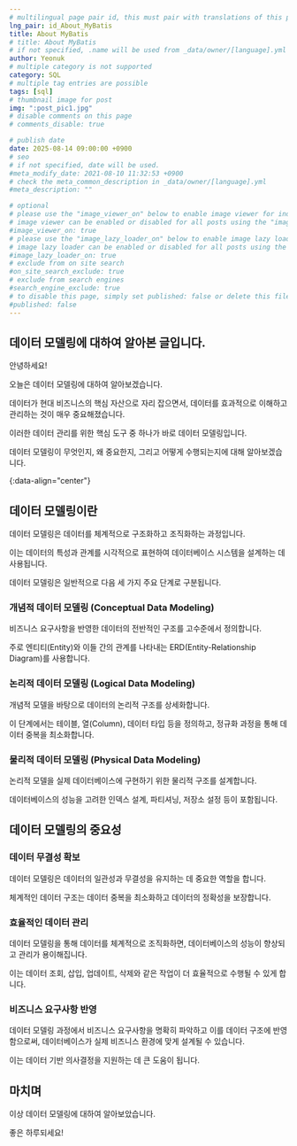 ```yaml
---
# multilingual page pair id, this must pair with translations of this page. (This name must be unique)
lng_pair: id_About_MyBatis
title: About MyBatis
# title: About MyBatis
# if not specified, .name will be used from _data/owner/[language].yml
author: Yeonuk
# multiple category is not supported
category: SQL
# multiple tag entries are possible
tags: [sql]
# thumbnail image for post
img: ":post_pic1.jpg"
# disable comments on this page
# comments_disable: true

# publish date
date: 2025-08-14 09:00:00 +0900
# seo
# if not specified, date will be used.
#meta_modify_date: 2021-08-10 11:32:53 +0900
# check the meta_common_description in _data/owner/[language].yml
#meta_description: ""

# optional
# please use the "image_viewer_on" below to enable image viewer for individual pages or posts (_posts/ or [language]/_posts folders).
# image viewer can be enabled or disabled for all posts using the "image_viewer_posts: true" setting in _data/conf/main.yml.
#image_viewer_on: true
# please use the "image_lazy_loader_on" below to enable image lazy loader for individual pages or posts (_posts/ or [language]/_posts folders).
# image lazy loader can be enabled or disabled for all posts using the "image_lazy_loader_posts: true" setting in _data/conf/main.yml.
#image_lazy_loader_on: true
# exclude from on site search
#on_site_search_exclude: true
# exclude from search engines
#search_engine_exclude: true
# to disable this page, simply set published: false or delete this file
#published: false
---
```


<!-- outline-start -->

## 데이터 모델링에 대하여 알아본 글입니다.

안녕하세요!

오늘은 데이터 모델링에 대하여 알아보겠습니다.

데이터가 현대 비즈니스의 핵심 자산으로 자리 잡으면서, 데이터를 효과적으로 이해하고 관리하는 것이 매우 중요해졌습니다.

이러한 데이터 관리를 위한 핵심 도구 중 하나가 바로 데이터 모델링입니다.

데이터 모델링이 무엇인지, 왜 중요한지, 그리고 어떻게 수행되는지에 대해 알아보겠습니다.

{:data-align="center"}

<!-- outline-end -->

## 데이터 모델링이란

데이터 모델링은 데이터를 체계적으로 구조화하고 조직화하는 과정입니다.

이는 데이터의 특성과 관계를 시각적으로 표현하여 데이터베이스 시스템을 설계하는 데 사용됩니다.

데이터 모델링은 일반적으로 다음 세 가지 주요 단계로 구분됩니다.

### 개념적 데이터 모델링 (Conceptual Data Modeling)

비즈니스 요구사항을 반영한 데이터의 전반적인 구조를 고수준에서 정의합니다.

주로 엔티티(Entity)와 이들 간의 관계를 나타내는 ERD(Entity-Relationship Diagram)를 사용합니다.

### 논리적 데이터 모델링 (Logical Data Modeling)

개념적 모델을 바탕으로 데이터의 논리적 구조를 상세화합니다.

이 단계에서는 테이블, 열(Column), 데이터 타입 등을 정의하고, 정규화 과정을 통해 데이터 중복을 최소화합니다.

### 물리적 데이터 모델링 (Physical Data Modeling)

논리적 모델을 실제 데이터베이스에 구현하기 위한 물리적 구조를 설계합니다.

데이터베이스의 성능을 고려한 인덱스 설계, 파티셔닝, 저장소 설정 등이 포함됩니다.

## 데이터 모델링의 중요성

### 데이터 무결성 확보

데이터 모델링은 데이터의 일관성과 무결성을 유지하는 데 중요한 역할을 합니다.

체계적인 데이터 구조는 데이터 중복을 최소화하고 데이터의 정확성을 보장합니다.

### 효율적인 데이터 관리

데이터 모델링을 통해 데이터를 체계적으로 조직화하면, 데이터베이스의 성능이 향상되고 관리가 용이해집니다.

이는 데이터 조회, 삽입, 업데이트, 삭제와 같은 작업이 더 효율적으로 수행될 수 있게 합니다.

### 비즈니스 요구사항 반영

데이터 모델링 과정에서 비즈니스 요구사항을 명확히 파악하고 이를 데이터 구조에 반영함으로써, 데이터베이스가 실제 비즈니스 환경에 맞게 설계될 수 있습니다.

이는 데이터 기반 의사결정을 지원하는 데 큰 도움이 됩니다.

## 마치며

이상 데이터 모델링에 대하여 알아보았습니다.

좋은 하루되세요!
